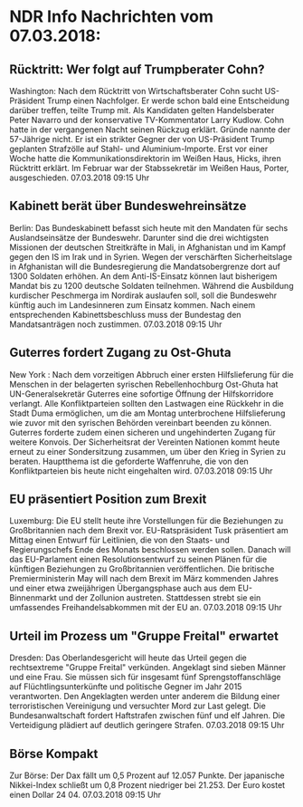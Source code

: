 # NDR Info Nachrichten vom 07.03.2018:


## Rücktritt: Wer folgt auf Trumpberater Cohn?
Washington: Nach dem Rücktritt von Wirtschaftsberater Cohn sucht US-Präsident Trump einen Nachfolger. Er werde schon bald eine Entscheidung darüber treffen, teilte Trump mit. Als Kandidaten gelten Handelsberater Peter Navarro und der konservative TV-Kommentator Larry Kudlow. Cohn hatte in der vergangenen Nacht seinen Rückzug erklärt. Gründe nannte der 57-Jährige nicht. Er ist ein strikter Gegner der von US-Präsident Trump geplanten Strafzölle auf Stahl- und Aluminium-Importe. Erst vor einer Woche hatte die Kommunikationsdirektorin im Weißen Haus, Hicks, ihren Rücktritt erklärt. Im Februar war der Stabssekretär im Weißen Haus, Porter, ausgeschieden. 07.03.2018 09:15 Uhr 

## Kabinett berät über Bundeswehreinsätze
Berlin: Das Bundeskabinett befasst sich heute mit den Mandaten für sechs Auslandseinsätze der Bundeswehr. Darunter sind die drei wichtigsten Missionen der deutschen Streitkräfte in Mali, in Afghanistan und im Kampf gegen den IS im Irak und in Syrien. Wegen der verschärften Sicherheitslage in Afghanistan will die Bundesregierung die Mandatsobergrenze dort auf 1300 Soldaten erhöhen. An dem Anti-IS-Einsatz können laut bisherigem Mandat bis zu 1200 deutsche Soldaten teilnehmen. Während die Ausbildung kurdischer Peschmerga im Nordirak auslaufen soll, soll die Bundeswehr künftig auch im Landesinneren zum Einsatz kommen. Nach einem entsprechenden Kabinettsbeschluss muss der Bundestag den Mandatsanträgen noch zustimmen. 07.03.2018 09:15 Uhr 

## Guterres fordert Zugang zu Ost-Ghuta
New York : Nach dem vorzeitigen Abbruch einer ersten Hilfslieferung für die Menschen in der belagerten syrischen Rebellenhochburg Ost-Ghuta hat UN-Generalsekretär Guterres eine sofortige Öffnung der Hilfskorridore verlangt. Alle Konfliktparteien sollten den Lastwagen eine Rückkehr in die Stadt Duma ermöglichen, um die am Montag unterbrochene Hilfslieferung wie zuvor mit den syrischen Behörden vereinbart beenden zu können. Guterres forderte zudem einen sicheren und ungehinderten Zugang für weitere Konvois. Der Sicherheitsrat der Vereinten Nationen kommt heute erneut zu einer Sondersitzung zusammen, um über den Krieg in Syrien zu beraten. Hauptthema ist die geforderte Waffenruhe, die von den Konfliktparteien bis heute nicht eingehalten wird. 07.03.2018 09:15 Uhr 

## EU präsentiert Position zum Brexit
Luxemburg: Die EU stellt heute ihre Vorstellungen für die Beziehungen zu Großbritannien nach dem Brexit vor. EU-Ratspräsident Tusk präsentiert am Mittag einen Entwurf für Leitlinien, die von den Staats- und Regierungschefs Ende des Monats beschlossen werden sollen. Danach will das EU-Parlament einen Resolutionsentwurf zu seinen Plänen für die künftigen Beziehungen zu Großbritannien veröffentlichen. Die britische Premierministerin May will nach dem Brexit im März kommenden Jahres und einer etwa zweijährigen Übergangsphase auch aus dem EU-Binnenmarkt und der Zollunion austreten. Stattdessen strebt sie ein umfassendes Freihandelsabkommen mit der EU an. 07.03.2018 09:15 Uhr 

## Urteil im Prozess um "Gruppe Freital" erwartet
Dresden: Das Oberlandesgericht will heute das Urteil gegen die rechtsextreme "Gruppe Freital" verkünden. Angeklagt sind sieben Männer und eine Frau. Sie müssen sich für insgesamt fünf Sprengstoffanschläge auf Flüchtlingsunterkünfte und politische Gegner im Jahr 2015 verantworten. Den Angeklagten werden unter anderem die Bildung einer terroristischen Vereinigung und versuchter Mord zur Last gelegt. Die Bundesanwaltschaft fordert Haftstrafen zwischen fünf und elf Jahren. Die Verteidigung plädiert auf deutlich geringere Strafen. 07.03.2018 09:15 Uhr 

## Börse Kompakt
Zur Börse: Der Dax fällt um 0,5 Prozent auf 12.057 Punkte. Der japanische Nikkei-Index schließt um 0,8 Prozent niedriger bei 21.253. Der Euro kostet einen Dollar 24 04. 07.03.2018 09:15 Uhr 

